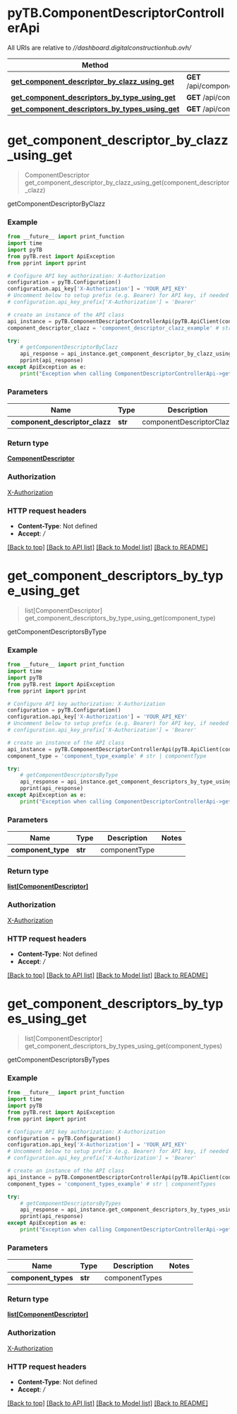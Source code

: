 # pyTB.ComponentDescriptorControllerApi

All URIs are relative to *//dashboard.digitalconstructionhub.ovh/*

Method | HTTP request | Description
------------- | ------------- | -------------
[**get_component_descriptor_by_clazz_using_get**](ComponentDescriptorControllerApi.md#get_component_descriptor_by_clazz_using_get) | **GET** /api/component/{componentDescriptorClazz} | getComponentDescriptorByClazz
[**get_component_descriptors_by_type_using_get**](ComponentDescriptorControllerApi.md#get_component_descriptors_by_type_using_get) | **GET** /api/components/{componentType} | getComponentDescriptorsByType
[**get_component_descriptors_by_types_using_get**](ComponentDescriptorControllerApi.md#get_component_descriptors_by_types_using_get) | **GET** /api/components{?componentTypes} | getComponentDescriptorsByTypes

# **get_component_descriptor_by_clazz_using_get**
> ComponentDescriptor get_component_descriptor_by_clazz_using_get(component_descriptor_clazz)

getComponentDescriptorByClazz

### Example
```python
from __future__ import print_function
import time
import pyTB
from pyTB.rest import ApiException
from pprint import pprint

# Configure API key authorization: X-Authorization
configuration = pyTB.Configuration()
configuration.api_key['X-Authorization'] = 'YOUR_API_KEY'
# Uncomment below to setup prefix (e.g. Bearer) for API key, if needed
# configuration.api_key_prefix['X-Authorization'] = 'Bearer'

# create an instance of the API class
api_instance = pyTB.ComponentDescriptorControllerApi(pyTB.ApiClient(configuration))
component_descriptor_clazz = 'component_descriptor_clazz_example' # str | componentDescriptorClazz

try:
    # getComponentDescriptorByClazz
    api_response = api_instance.get_component_descriptor_by_clazz_using_get(component_descriptor_clazz)
    pprint(api_response)
except ApiException as e:
    print("Exception when calling ComponentDescriptorControllerApi->get_component_descriptor_by_clazz_using_get: %s\n" % e)
```

### Parameters

Name | Type | Description  | Notes
------------- | ------------- | ------------- | -------------
 **component_descriptor_clazz** | **str**| componentDescriptorClazz | 

### Return type

[**ComponentDescriptor**](ComponentDescriptor.md)

### Authorization

[X-Authorization](../README.md#X-Authorization)

### HTTP request headers

 - **Content-Type**: Not defined
 - **Accept**: */*

[[Back to top]](#) [[Back to API list]](../README.md#documentation-for-api-endpoints) [[Back to Model list]](../README.md#documentation-for-models) [[Back to README]](../README.md)

# **get_component_descriptors_by_type_using_get**
> list[ComponentDescriptor] get_component_descriptors_by_type_using_get(component_type)

getComponentDescriptorsByType

### Example
```python
from __future__ import print_function
import time
import pyTB
from pyTB.rest import ApiException
from pprint import pprint

# Configure API key authorization: X-Authorization
configuration = pyTB.Configuration()
configuration.api_key['X-Authorization'] = 'YOUR_API_KEY'
# Uncomment below to setup prefix (e.g. Bearer) for API key, if needed
# configuration.api_key_prefix['X-Authorization'] = 'Bearer'

# create an instance of the API class
api_instance = pyTB.ComponentDescriptorControllerApi(pyTB.ApiClient(configuration))
component_type = 'component_type_example' # str | componentType

try:
    # getComponentDescriptorsByType
    api_response = api_instance.get_component_descriptors_by_type_using_get(component_type)
    pprint(api_response)
except ApiException as e:
    print("Exception when calling ComponentDescriptorControllerApi->get_component_descriptors_by_type_using_get: %s\n" % e)
```

### Parameters

Name | Type | Description  | Notes
------------- | ------------- | ------------- | -------------
 **component_type** | **str**| componentType | 

### Return type

[**list[ComponentDescriptor]**](ComponentDescriptor.md)

### Authorization

[X-Authorization](../README.md#X-Authorization)

### HTTP request headers

 - **Content-Type**: Not defined
 - **Accept**: */*

[[Back to top]](#) [[Back to API list]](../README.md#documentation-for-api-endpoints) [[Back to Model list]](../README.md#documentation-for-models) [[Back to README]](../README.md)

# **get_component_descriptors_by_types_using_get**
> list[ComponentDescriptor] get_component_descriptors_by_types_using_get(component_types)

getComponentDescriptorsByTypes

### Example
```python
from __future__ import print_function
import time
import pyTB
from pyTB.rest import ApiException
from pprint import pprint

# Configure API key authorization: X-Authorization
configuration = pyTB.Configuration()
configuration.api_key['X-Authorization'] = 'YOUR_API_KEY'
# Uncomment below to setup prefix (e.g. Bearer) for API key, if needed
# configuration.api_key_prefix['X-Authorization'] = 'Bearer'

# create an instance of the API class
api_instance = pyTB.ComponentDescriptorControllerApi(pyTB.ApiClient(configuration))
component_types = 'component_types_example' # str | componentTypes

try:
    # getComponentDescriptorsByTypes
    api_response = api_instance.get_component_descriptors_by_types_using_get(component_types)
    pprint(api_response)
except ApiException as e:
    print("Exception when calling ComponentDescriptorControllerApi->get_component_descriptors_by_types_using_get: %s\n" % e)
```

### Parameters

Name | Type | Description  | Notes
------------- | ------------- | ------------- | -------------
 **component_types** | **str**| componentTypes | 

### Return type

[**list[ComponentDescriptor]**](ComponentDescriptor.md)

### Authorization

[X-Authorization](../README.md#X-Authorization)

### HTTP request headers

 - **Content-Type**: Not defined
 - **Accept**: */*

[[Back to top]](#) [[Back to API list]](../README.md#documentation-for-api-endpoints) [[Back to Model list]](../README.md#documentation-for-models) [[Back to README]](../README.md)

